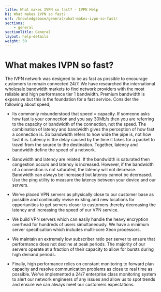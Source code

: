 ```yaml
---
title: What makes IVPN so fast? - IVPN Help
h1: What makes IVPN so fast?
url: /knowledgebase/general/what-makes-ivpn-so-fast/
sections:
    - general
sectionTitle: General
layout: help-details
weight: 50
---
```

# What makes IVPN so fast?

The IVPN network was designed to be as fast as possible to encourage customers to remain connected 24/7. We have researched the international wholesale bandwidth markets to find network providers with the most reliable and high performance tier 1 bandwidth. Premium bandwidth is expensive but this is the foundation for a fast service. Consider the following about speed;

- Its commonly misunderstood that speed = capacity. If someone asks how fast is your connection and you say 30Mb/s then you are referring to the capacity or bandwidth of the connection, not the speed. The combination of latency and bandwidth gives the perception of how fast a connection is. So bandwidth refers to how wide the pipe is, not how fast it is. Latency is the delay caused by the time it takes for a packet to travel from the source to the destination. Together, latency and bandwidth define the speed of a network.

- Bandwidth and latency are related. If the bandwidth is saturated then congestion occurs and latency is increased. However, if the bandwidth of a connection is not saturated, the latency will not decrease. Bandwidth can always be increased but latency cannot be decreased. Use the ping utility to measure the latency between your device and our servers.

- We've placed VPN servers as physically close to our customer base as possible and continually revise existing and new locations for opportunities to get servers closer to customers thereby decreasing the latency and increasing the speed of our VPN service. 

- We build VPN servers which can easily handle the heavy encryption overhead for hundreds of users simultaneously. We have a minimum server specification which includes multi-core Xeon processors.

- We maintain an extremely low subscriber ratio per server to ensure that performance does not decline at peak periods. The majority of our servers operate at a fraction of their capacity to allow for bursts during high demand periods.

- Finally, high performance relies on constant monitoring to forward plan capacity and resolve communication problems as close to real time as possible. We've implemented a 24/7 enterprise class monitoring system to alert our network engineers of any issues and allow us to spot trends and ensure we can always meet our customers expectations.
